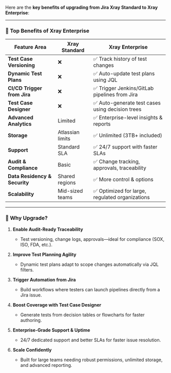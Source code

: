 
Here are the **key benefits of upgrading from Jira Xray Standard to Xray Enterprise**:

---

### 🔑 **Top Benefits of Xray Enterprise**

| Feature Area                  | Xray Standard    | Xray Enterprise                                 |
| ----------------------------- | ---------------- | ----------------------------------------------- |
| **Test Case Versioning**      | ❌                | ✅ Track history of test changes                 |
| **Dynamic Test Plans**        | ❌                | ✅ Auto-update test plans using JQL              |
| **CI/CD Trigger from Jira**   | ❌                | ✅ Trigger Jenkins/GitLab pipelines from Jira    |
| **Test Case Designer**        | ❌                | ✅ Auto-generate test cases using decision trees |
| **Advanced Analytics**        | Limited          | ✅ Enterprise-level insights & reports           |
| **Storage**                   | Atlassian limits | ✅ Unlimited (3TB+ included)                     |
| **Support**                   | Standard SLA     | ✅ 24/7 support with faster SLAs                 |
| **Audit & Compliance**        | Basic            | ✅ Change tracking, approvals, traceability      |
| **Data Residency & Security** | Shared regions   | ✅ More control & options                        |
| **Scalability**               | Mid-sized teams  | ✅ Optimized for large, regulated organizations  |

---

### 🚀 **Why Upgrade?**

1. **Enable Audit-Ready Traceability**

   * Test versioning, change logs, approvals—ideal for compliance (SOX, ISO, FDA, etc.).

2. **Improve Test Planning Agility**

   * Dynamic test plans adapt to scope changes automatically via JQL filters.

3. **Trigger Automation from Jira**

   * Build workflows where testers can launch pipelines directly from a Jira issue.

4. **Boost Coverage with Test Case Designer**

   * Generate tests from decision tables or flowcharts for faster authoring.

5. **Enterprise-Grade Support & Uptime**

   * 24/7 dedicated support and better SLAs for faster issue resolution.

6. **Scale Confidently**

   * Built for large teams needing robust permissions, unlimited storage, and advanced reporting.

 




